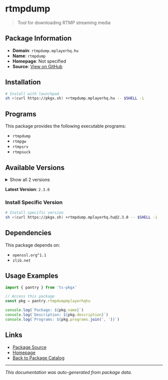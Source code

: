 # rtmpdump

> Tool for downloading RTMP streaming media

## Package Information

- **Domain**: `rtmpdump.mplayerhq.hu`
- **Name**: `rtmpdump`
- **Homepage**: Not specified
- **Source**: [View on GitHub](https://github.com/pkgxdev/pantry/tree/main/projects/rtmpdump.mplayerhq.hu/package.yml)

## Installation

```bash
# Install with launchpad
sh <(curl https://pkgx.sh) +rtmpdump.mplayerhq.hu -- $SHELL -i
```

## Programs

This package provides the following executable programs:

- `rtmpdump`
- `rtmpgw`
- `rtmpsrv`
- `rtmpsuck`

## Available Versions

<details>
<summary>Show all 2 versions</summary>

- `2.3.0`, `2.3.0`

</details>

**Latest Version**: `2.3.0`

### Install Specific Version

```bash
# Install specific version
sh <(curl https://pkgx.sh) +rtmpdump.mplayerhq.hu@2.3.0 -- $SHELL -i
```

## Dependencies

This package depends on:

- `openssl.org^1.1`
- `zlib.net`

## Usage Examples

```typescript
import { pantry } from 'ts-pkgx'

// Access this package
const pkg = pantry.rtmpdumpmplayerhqhu

console.log(`Package: ${pkg.name}`)
console.log(`Description: ${pkg.description}`)
console.log(`Programs: ${pkg.programs.join(', ')}`)
```

## Links

- [Package Source](https://github.com/pkgxdev/pantry/tree/main/projects/rtmpdump.mplayerhq.hu/package.yml)
- [Homepage](#)
- [Back to Package Catalog](../package-catalog.md)

---

*This documentation was auto-generated from package data.*

